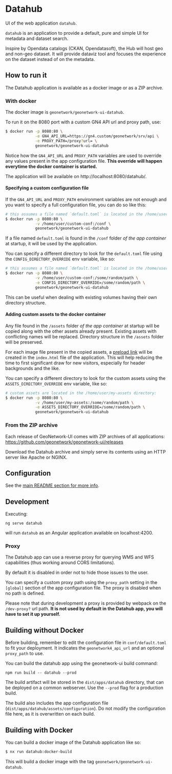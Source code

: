 # Datahub

UI of the web application `datahub`.

`datahub` is an application to provide a default, pure and simple UI for metadata and dataset search.

Inspire by Opendata catalogs (CKAN, Opendatasoft), the Hub will host geo and non-geo dataset. It will provide dataviz tool and focuses the experience on the dataset instead of on the metadata.

## How to run it

The Datahub application is available as a docker image or as a ZIP archive.

### With docker

The docker image is `geonetwork/geonetwork-ui-datahub`.

To run it on the 8080 port with a custom GN4 API url and proxy path, use:

```bash
$ docker run -p 8080:80 \
             -e GN4_API_URL=https://gn4.custom/geonetwork/srv/api \
             -e PROXY_PATH=/proxy?url= \
             geonetwork/geonetwork-ui-datahub
```

Notice how the `GN4_API_URL` and `PROXY_PATH` variables are used to override any values present in the app configuration file.
**This override will happen everytime the docker container is started.**

The application will be available on http://localhost:8080/datahub/.

#### Specifying a custom configuration file

If the `GN4_API_URL` and `PROXY_PATH` environment variables are not enough and you want to specify a full configuration file,
you can do so like this:

```bash
# this assumes a file named `default.toml` is located in the /home/user/custom-conf directory:
$ docker run -p 8080:80 \
             -v /home/user/custom-conf:/conf \
             geonetwork/geonetwork-ui-datahub
```

If a file named `default.toml` is found in the `/conf` folder _of the app container_ at startup, it will be used by the application.

You can specify a different directory to look for the `default.toml` file using the `CONFIG_DIRECTORY_OVERRIDE` env variable, like so:

```bash
# this assumes a file named `default.toml` is located in the /home/user/custom-conf directory:
$ docker run -p 8080:80 \
             -v /home/user/custom-conf:/some/random/path \
             -e CONFIG_DIRECTORY_OVERRIDE=/some/random/path \
             geonetwork/geonetwork-ui-datahub
```

This can be useful when dealing with existing volumes having their own directory structure.

#### Adding custom assets to the docker container

Any file found in the `/assets` folder _of the app container_ at startup will be copied along with the other assets already present. Existing assets with conflicting names will be
replaced. Directory structure in the `/assets` folder will be preserved.

For each image file present in the copied assets, a [preload link](https://developer.mozilla.org/en-US/docs/Web/HTML/Link_types/preload) will be created in the `index.html` file of the application. This will help reducing the
time to first significant draw for new visitors, especially for header backgrounds and the like.

You can specify a different directory to look for the custom assets using the `ASSETS_DIRECTORY_OVERRIDE` env variable, like so:

```bash
# custom assets are located in the /home/user/my-assets directory:
$ docker run -p 8080:80 \
             -v /home/user/my-assets:/some/random/path \
             -e ASSETS_DIRECTORY_OVERRIDE=/some/random/path \
             geonetwork/geonetwork-ui-datahub
```

### From the ZIP archive

Each release of GeoNetwork-UI comes with ZIP archives of all applications: https://github.com/geonetwork/geonetwork-ui/releases

Download the Datahub archive and simply serve its contents using an HTTP server like Apache or NGINX.

## Configuration

See the [main README section for more info](../../README.md#application-configuration).

## Development

Executing:

```
ng serve datahub
```

will run `datahub` as an Angular application available on localhost:4200.

### Proxy

The Datahub app can use a reverse proxy for querying WMS and WFS capabilities (thus working around
CORS limitations).

By default it is disabled in order not to hide those issues to the user.

You can specify a custom proxy path using the `proxy_path` setting in the `[global]` section of the app configuration file. The proxy is disabled when
no path is defined.

Please note that during development a proxy is provided by webpack on the `/dev-proxy?` url path. **It is
not used by default in the Datahub app, you will have to set it up yourself.**

## Building without Docker

Before building, remember to edit the configuration file in `conf/default.toml` to fit your deployment. It indicates the `geonetwork4_api_url` and an optional `proxy_path` to use.

You can build the datahub app using the geonetwork-ui build command:

```shell script
npm run build -- datahub --prod
```

The build artifact will be stored in the `dist/apps/datahub` directory, that can be deployed on a common webserver. Use the `--prod` flag for a production build.

The build also includes the app configuration file (`dist/apps/datahub/assets/configuration`). Do not modify the configuration file here, as it is overwritten on each build.

## Building with Docker

You can build a docker image of the Datahub application like so:

```bash
$ nx run datahub:docker-build
```

This will build a docker image with the tag `geonetwork/geonetwork-ui-datahub`.
